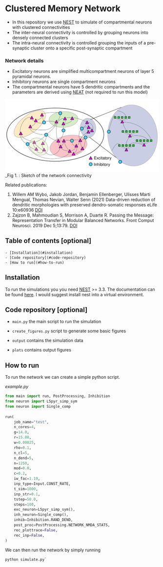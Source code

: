# Clustered Memory Network

- In this repository we use [NEST](https://github.com/nest/nest-simulator) to simulate of compartmental neurons with clustered connectivities
- The inter-neural connectivity is controlled by grouping neurons into densely connected clusters
- The intra-neural connectivity is controlled grouping the inputs of a pre-synaptic cluster onto a specific post-synaptic compartment

### Network details 

- Excitatory neurons are simplified multicompartment neurons of layer 5 pyramidal neurons. 
- Inhibitory neurons are single compartment neurons 
- The compartmental neurons have 5 dendritic compartments and the parameters are derived using [NEAT](https://github.com/WillemWybo/NEAT-2) (not required to run this model)

![sketch.png](sketch.png)
_Fig 1. : Sketch of the network connectivity


Related publications:

1) Willem AM Wybo, Jakob Jordan, Benjamin Ellenberger, Ulisses Marti Mengual, Thomas Nevian, Walter Senn (2021) Data-driven reduction of dendritic morphologies with preserved dendro-somatic responses eLife 10:e60936 [DOI](https://doi.org/10.7554/eLife.60936)
2) Zajzon B, Mahmoudian S, Morrison A, Duarte R. Passing the Message: Representation Transfer in Modular Balanced Networks. Front Comput Neurosci. 2019 Dec 5;13:79. [DOI](10.3389/fncom.2019.00079)


## Table of contents [optional]
    - [Installation](#installation)
    - [Code repository](#code-repository)
    - [How to run](#how-to-run)

## Installation

To run the simulations you you need [NEST](https://github.com/nest/nest-simulator) >= 3.3.  The documentation can be found [here](https://nest-simulator.readthedocs.io/en/v3.3/). I would suggest install nest into a virtual environment. 


## Code repository [optional]
- `main.py` the main script to run the simulation
- `create_figures.py` script to generate some basic figures

- `output` contains the simulation data
- `plots` contains output figures

## How to run
To run the network we can create a simple python script.

_example.py_
```python
from main import run, PostProcessing, Inhibition
from neuron import L5pyr_simp_sym
from neuron import Single_comp

run(
    job_name="test",
    n_cores=4,
    g=14.0,
    r=15.00,
    w=0.00025,
    rho=0.1,
    n_cl=5,
    n_dend=5,
    n=1250,
    mod=0.0,
    c=0.2,
    iw_fac=1.19,
    inp_type=Input.CONST_RATE,
    t_sim=1000,
    inp_str=0.1,
    tstep=50.0,
    steps=100,
    exc_neuron=L5pyr_simp_sym(),
    inh_neuron=Single_comp(),
    inhib=Inhibition.RAND_DEND,
    post_proc=PostProcessing.NETWORK_NMDA_STATS,
    rec_plottrace=False,
    rec_inp=False,
)
```
We can then run the network by simply running 
```bashv
python simulate.py`
```
```

